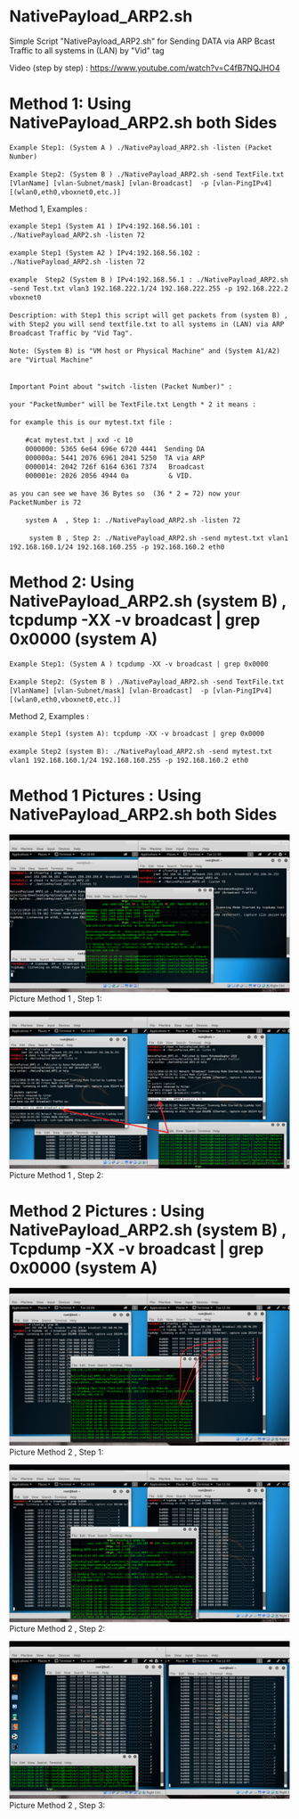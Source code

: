 # NativePayload_ARP2.sh

Simple Script "NativePayload_ARP2.sh" for Sending DATA via ARP Bcast Traffic to all systems in (LAN) by "Vid" tag

Video (step by step) : https://www.youtube.com/watch?v=C4fB7NQJHO4


# Method 1: Using NativePayload_ARP2.sh both Sides

	Example Step1: (System A ) ./NativePayload_ARP2.sh -listen (Packet Number)
  
	Example Step2: (System B ) ./NativePayload_ARP2.sh -send TextFile.txt [VlanName] [vlan-Subnet/mask] [vlan-Broadcast]  -p [vlan-PingIPv4] [(wlan0,eth0,vboxnet0,etc.)]
	
Method 1, Examples :
  
  	example Step1 (System A1 ) IPv4:192.168.56.101 : ./NativePayload_ARP2.sh -listen 72
  
  	example Step1 (System A2 ) IPv4:192.168.56.102 : ./NativePayload_ARP2.sh -listen 72
  
  	example  Step2 (System B ) IPv4:192.168.56.1 : ./NativePayload_ARP2.sh -send Test.txt vlan3 192.168.222.1/24 192.168.222.255 -p 192.168.222.2 vboxnet0
  
  	Description: with Step1 this script will get packets from (system B) , with Step2 you will send textfile.txt to all systems in (LAN) via ARP Broadcast Traffic by "Vid Tag".
  
  	Note: (System B) is "VM host or Physical Machine" and (System A1/A2) are "Virtual Machine"
  
  
  	Important Point about "switch -listen (Packet Number)" : 
  
  	your "PacketNumber" will be TextFile.txt Length * 2 it means :
  
  	for example this is our mytest.txt file :
  
		#cat mytest.txt | xxd -c 10
		0000000: 5365 6e64 696e 6720 4441  Sending DA
		000000a: 5441 2076 6961 2041 5250  TA via ARP
		0000014: 2042 726f 6164 6361 7374   Broadcast
		000001e: 2026 2056 4944 0a          & VID.
 
 	as you can see we have 36 Bytes so  (36 * 2 = 72) now your PacketNumber is 72
 
 		system A  , Step 1: ./NativePayload_ARP2.sh -listen 72
 
		 system B , Step 2: ./NativePayload_ARP2.sh -send mytest.txt vlan1 192.168.160.1/24 192.168.160.255 -p 192.168.160.2 eth0
	
# Method 2: Using NativePayload_ARP2.sh (system B) , tcpdump -XX -v broadcast | grep 0x0000 (system A)

	Example Step1: (System A ) tcpdump -XX -v broadcast | grep 0x0000
  
	Example Step2: (System B ) ./NativePayload_ARP2.sh -send TextFile.txt [VlanName] [vlan-Subnet/mask] [vlan-Broadcast]  -p [vlan-PingIPv4] [(wlan0,eth0,vboxnet0,etc.)]
	
Method 2, Examples :
	
	example Step1 (system A): tcpdump -XX -v broadcast | grep 0x0000
	
	example Step2 (system B): ./NativePayload_ARP2.sh -send mytest.txt vlan1 192.168.160.1/24 192.168.160.255 -p 192.168.160.2 eth0
	
	
	
  # Method 1 Pictures : Using NativePayload_ARP2.sh both Sides
  
  ![](https://github.com/DamonMohammadbagher/NativePayload_ARP2/blob/master/Pictures/Method1Step1.png)
  Picture Method 1 , Step 1:

  ![](https://github.com/DamonMohammadbagher/NativePayload_ARP2/blob/master/Pictures/Method1Step2.png)
    Picture Method 1 , Step 2:

  # Method 2 Pictures : Using NativePayload_ARP2.sh (system B) , Tcpdump -XX -v broadcast | grep 0x0000 (system A)

  ![](https://github.com/DamonMohammadbagher/NativePayload_ARP2/blob/master/Pictures/Method2Step1.png)
    Picture Method 2 , Step 1:

  ![](https://github.com/DamonMohammadbagher/NativePayload_ARP2/blob/master/Pictures/Method2Step2.png)
  Picture Method 2 , Step 2:
  
   ![](https://github.com/DamonMohammadbagher/NativePayload_ARP2/blob/master/Pictures/Method2Step3.png)
   Picture Method 2 , Step 3:
    
